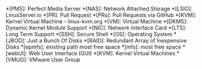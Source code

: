 *[PMS]: Perfect Media Server
*[NAS]: Network Attached Storage
*[LSIO]: LinuxServer.io
*[PR]: Pull Request
*[PRs]: Pull Requests via GitHub
*[KVM]: Kernel Virtual Machine - linux-kvm.org
*[VM]: Virtual Machine
*[DKMS]: Dynamic Kernel Module Support
*[NIC]: Network Interface Card
*[LTS]: Long Term Support
*[SSH]: Secure Shell
*[OS]: Operating System
*[JBOD]: Just a Bunch Of Disks
*[RAID]: Redundant Array of Inexpensive Disks
*[epmfs]: existing path most free space
*[mfs]: most free space
*[webUI]: Web User Interface (GUI)
*[KVM]: Kernel Virtual Machines
*[VMUG]: VMware User Group